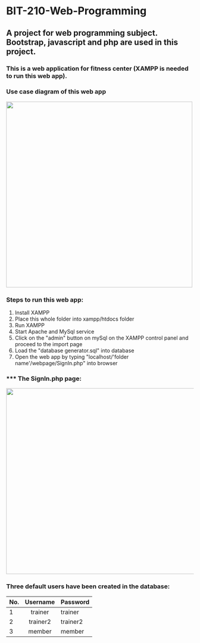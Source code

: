 # BIT-210-Web-Programming

## A project for web programming subject. Bootstrap, javascript and php are used in this project.

### This is a web application for fitness center (XAMPP is needed to run this web app).

### Use case diagram of this web app
<img src="https://github.com/AdrianFoo97/BIT210-Web-Programming/blob/master/usecase.png" width="500" height="500">

### Steps to run this web app:
1. Install XAMPP
2. Place this whole folder into xampp/htdocs folder
3. Run XAMPP
4. Start Apache and MySql service
5. Click on the "admin" button on mySql on the XAMPP control panel and proceed to the import page
6. Load the "database generator.sql" into database
7. Open the web app by typing "localhost/'folder name'/webpage/SignIn.php" into browser

### *** The SignIn.php page:
<img src="https://github.com/AdrianFoo97/BIT210-Web-Programming/blob/master/signin.png" width="1000" height="500">

### Three default users have been created in the database: 
|No. | Username | Password |
|----|:--------:|----------|
| 1  |trainer   |trainer   |
| 2  |trainer2  |trainer2  |
| 3  |member    |member    |
